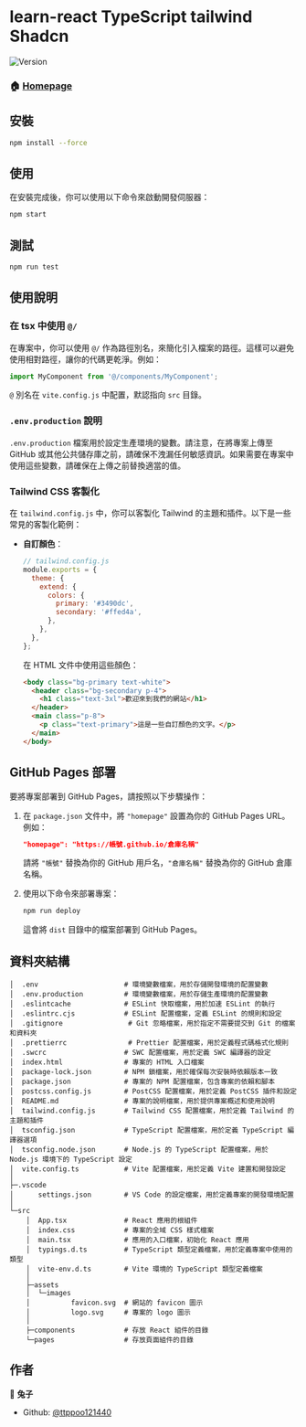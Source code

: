 # learn-react TypeScript tailwind Shadcn 

![Version](https://img.shields.io/badge/version-0.0.0-blue.svg?cacheSeconds=2592000)

### 🏠 [Homepage](https://ttppoo121440.github.io/learn-react/)

## 安裝

```sh
npm install --force
```

## 使用

在安裝完成後，你可以使用以下命令來啟動開發伺服器：

```sh
npm start
```

## 測試


```sh
npm run test
```

## 使用說明

### 在 tsx 中使用 `@/`

在專案中，你可以使用 `@/` 作為路徑別名，來簡化引入檔案的路徑。這樣可以避免使用相對路徑，讓你的代碼更乾淨。例如：

```TypeScript
import MyComponent from '@/components/MyComponent';
```

`@` 別名在 `vite.config.js` 中配置，默認指向 `src` 目錄。

### `.env.production` 說明

`.env.production` 檔案用於設定生產環境的變數。請注意，在將專案上傳至 GitHub 或其他公共儲存庫之前，請確保不洩漏任何敏感資訊。如果需要在專案中使用這些變數，請確保在上傳之前替換適當的值。

### Tailwind CSS 客製化

在 `tailwind.config.js` 中，你可以客製化 Tailwind 的主題和插件。以下是一些常見的客製化範例：

- **自訂顏色**：

  ```javascript
  // tailwind.config.js
  module.exports = {
    theme: {
      extend: {
        colors: {
          primary: '#3490dc',
          secondary: '#ffed4a',
        },
      },
    },
  };
  ```

  在 HTML 文件中使用這些顏色：

  ```html
  <body class="bg-primary text-white">
    <header class="bg-secondary p-4">
      <h1 class="text-3xl">歡迎來到我們的網站</h1>
    </header>
    <main class="p-8">
      <p class="text-primary">這是一些自訂顏色的文字。</p>
    </main>
  </body>
  ```

## GitHub Pages 部署

要將專案部署到 GitHub Pages，請按照以下步驟操作：

1. 在 `package.json` 文件中，將 `"homepage"` 設置為你的 GitHub Pages URL。例如：

   ```json
   "homepage": "https://帳號.github.io/倉庫名稱"
   ```

   請將 `"帳號"` 替換為你的 GitHub 用戶名，`"倉庫名稱"` 替換為你的 GitHub 倉庫名稱。

2. 使用以下命令來部署專案：

   ```sh
   npm run deploy
   ```

   這會將 `dist` 目錄中的檔案部署到 GitHub Pages。

## 資料夾結構

```plaintext
│  .env                     # 環境變數檔案，用於存儲開發環境的配置變數
│  .env.production          # 環境變數檔案，用於存儲生產環境的配置變數
│  .eslintcache             # ESLint 快取檔案，用於加速 ESLint 的執行
│  .eslintrc.cjs            # ESLint 配置檔案，定義 ESLint 的規則和設定
│  .gitignore                # Git 忽略檔案，用於指定不需要提交到 Git 的檔案和資料夾
│  .prettierrc               # Prettier 配置檔案，用於定義程式碼格式化規則
│  .swcrc                   # SWC 配置檔案，用於定義 SWC 編譯器的設定
│  index.html               # 專案的 HTML 入口檔案
│  package-lock.json        # NPM 鎖檔案，用於確保每次安裝時依賴版本一致
│  package.json             # 專案的 NPM 配置檔案，包含專案的依賴和腳本
│  postcss.config.js        # PostCSS 配置檔案，用於定義 PostCSS 插件和設定
│  README.md                # 專案的說明檔案，用於提供專案概述和使用說明
│  tailwind.config.js       # Tailwind CSS 配置檔案，用於定義 Tailwind 的主題和插件
│  tsconfig.json            # TypeScript 配置檔案，用於定義 TypeScript 編譯器選項
│  tsconfig.node.json       # Node.js 的 TypeScript 配置檔案，用於 Node.js 環境下的 TypeScript 設定
│  vite.config.ts           # Vite 配置檔案，用於定義 Vite 建置和開發設定
│
├─.vscode
│      settings.json        # VS Code 的設定檔案，用於定義專案的開發環境配置
│
└─src
    │  App.tsx              # React 應用的根組件
    │  index.css            # 專案的全域 CSS 樣式檔案
    │  main.tsx             # 應用的入口檔案，初始化 React 應用
    │  typings.d.ts         # TypeScript 類型定義檔案，用於定義專案中使用的類型
    │  vite-env.d.ts        # Vite 環境的 TypeScript 類型定義檔案
    │
    ├─assets
    │  └─images
    │          favicon.svg  # 網站的 favicon 圖示
    │          logo.svg     # 專案的 logo 圖示
    │
    ├─components            # 存放 React 組件的目錄
    └─pages                 # 存放頁面組件的目錄
```

## 作者

👤 **兔子**

- Github: [@ttppoo121440](https://github.com/ttppoo121440)

```

```
